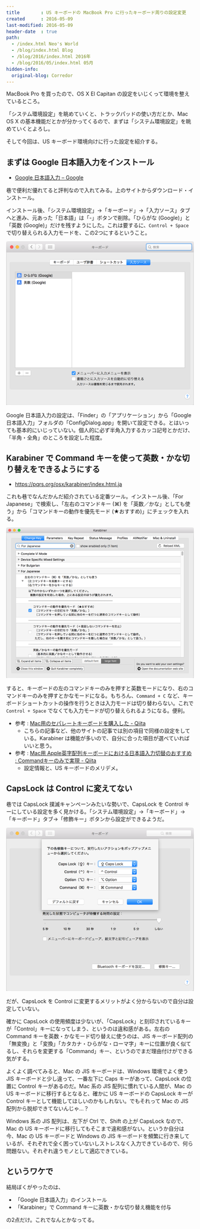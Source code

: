 ```yaml
---
title        : US キーボードの MacBook Pro に行ったキーボード周りの設定変更
created      : 2016-05-09
last-modified: 2016-05-09
header-date  : true
path:
  - /index.html Neo's World
  - /blog/index.html Blog
  - /blog/2016/index.html 2016年
  - /blog/2016/05/index.html 05月
hidden-info:
  original-blog: Corredor
---
```


MacBook Pro を買ったので、OS X El Capitan の設定をいじくって環境を整えているところ。

「システム環境設定」を眺めていくと、トラックパッドの使い方だとか、Mac OS X の基本機能だとかが分かってくるので、まずは「システム環境設定」を眺めていくとよろし。

そして今回は、US キーボード環境向けに行った設定を紹介する。

## まずは Google 日本語入力をインストール

- [Google 日本語入力 – Google](https://www.google.co.jp/ime/)

巷で便利だ優れてると評判なので入れてみる。上のサイトからダウンロード・インストール。

インストール後、「システム環境設定」→「キーボード」→「入力ソース」タブへと進み、元あった「日本語」は「-」ボタンで削除。「ひらがな (Google)」と「英数 (Google)」だけを残すようにした。これは要するに、`Control + Space` で切り替えられる入力モードを、この2つにするということ。

![入力ソース](09-01-01.png)

Google 日本語入力の設定は、「Finder」の「アプリケーション」から「Google 日本語入力」フォルダの「ConfigDialog.app」を開いて設定できる。とはいっても基本的にいじっていない。個人的に必ず半角入力するカッコ記号とかだけ、「半角・全角」のところを設定した程度。

## Karabiner で Command キーを使って英数・かな切り替えをできるようにする

- <https://pqrs.org/osx/karabiner/index.html.ja>

これも巷でなんだかんだ紹介されている定番ツール。インストール後、「For Japanese」で検索し、「左右のコマンドキー (⌘) を「英数／かな」としても使う」から「コマンドキーの動作を優先モード (★おすすめ)」にチェックを入れる。

![Karabiner で設定](09-01-02.png)

すると、キーボードの左のコマンドキーのみを押すと英数モードになり、右のコマンドキーのみを押すとかなモードになる。もちろん、`Command + C` など、キーボードショートカットの操作を行うときは入力モードは切り替わらない。これで `Control + Space` でなくても入力モードが切り替えられるようになる。便利。

- 参考 : [Mac用のセパレートキーボードを購入した - Qiita](http://qiita.com/k-yamada@github/items/0e88359726048ae86141)
  - こちらの記事など、他のサイトの記事では別の項目で同様の設定をしている。Karabiner は機能が多いので、自分に合った項目が選べていればいいと思う。
- 参考 : [Mac用 Apple英字配列キーボードにおける日本語入力切替のおすすめ : Commandキーのみで実現 - Qiita](http://qiita.com/daichi87gi/items/ded35e9d9a54c8fcb9d6)
  - 設定情報と、US キーボードのメリデメ。

## CapsLock は Control に変えてない

巷では CapsLock 撲滅キャンペーンみたいな勢いで、CapsLock を Control キーにしている設定を多く見かける。「システム環境設定」→「キーボード」→「キーボード」タブ→「修飾キー」ボタンから設定ができるようだ。

![修飾キー](09-01-03.png)

だが、CapsLock を Control に変更するメリットがよく分からないので自分は設定していない。

確かに CapsLock の使用頻度は少ないが、「CapsLock」と刻印されているキーが「Control」キーになってしまう、というのは違和感がある。左右の Command キーを英数・かなモード切り替えに使うのは、JIS キーボード配列の「無変換」と「変換」「カタカナ・ひらがな・ローマ字」キーに位置が良く似てるし、それらを変更する「Command」キー、というのでまだ理由付けができる気がする。

よくよく調べてみると、Mac の JIS キーボードは、Windows 環境でよく使う JIS キーボードと少し違って、一番左下に Caps キーがあって、CapsLock の位置に Control キーがあるのだ。Mac 系の JIS 配列に慣れている人間が、Mac の US キーボードに移行するとなると、確かに US キーボードの CapsLock キーが Control キーとして機能してほしいのかもしれない。でもそれって Mac の JIS 配列から脱却できてないんじゃ…？

Windows 系の JIS 配列は、左下が Ctrl で、Shift の上が CapsLock なので、Mac の US キーボードに移行してもそこまで違和感がない。というか自分は今、Mac の US キーボードと Windows の JIS キーボードを頻繁に行き来しているが、それぞれで全く困っていないしストレスなく入力できているので、何ら問題ない。それぞれ違うモノとして適応できている。

## というワケで

結局ぼくがやったのは、

- 「Google 日本語入力」のインストール
- 「Karabiner」で Command キーに英数・かな切り替え機能を付与

の2点だけ。これでなんとかなってる。
